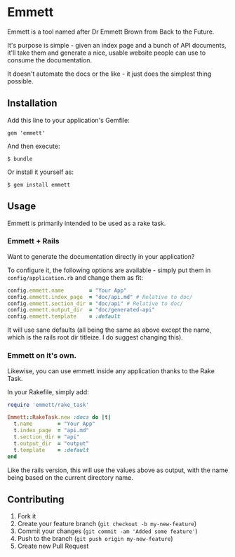 # Emmett

Emmett is a tool named after Dr Emmett Brown from Back to the Future.

It's purpose is simple - given an index page and a bunch of API documents, it'll take
them and generate a nice, usable website people can use to consume the documentation.

It doesn't automate the docs or the like - it just does the simplest thing possible.

## Installation

Add this line to your application's Gemfile:

    gem 'emmett'

And then execute:

    $ bundle

Or install it yourself as:

    $ gem install emmett

## Usage

Emmett is primarily intended to be used as a rake task.

### Emmett + Rails

Want to generate the documentation directly in your application?

To configure it, the following options are available - simply put them in
`config/application.rb` and change them as fit:

```ruby
config.emmett.name        = "Your App"
config.emmett.index_page  = "doc/api.md" # Relative to doc/
config.emmett.section_dir = "doc/api" # Relative to doc/
config.emmett.output_dir  = "doc/generated-api"
config.emmett.template    = :default
```

It will use sane defaults (all being the same as above except the name, which is
the rails root dir titleize. I do suggest changing this).

### Emmett on it's own.

Likewise, you can use emmett inside any application thanks to the Rake Task.

In your Rakefile, simply add:

```ruby
require 'emmett/rake_task'

Emmett::RakeTask.new :docs do |t|
  t.name        = "Your App"
  t.index_page  = "api.md"
  t.section_dir = "api"
  t.output_dir  = "output"
  t.template    = :default
end
```

Like the rails version, this will use the values above as output,
with the name being based on the current directory name.

## Contributing

1. Fork it
2. Create your feature branch (`git checkout -b my-new-feature`)
3. Commit your changes (`git commit -am 'Added some feature'`)
4. Push to the branch (`git push origin my-new-feature`)
5. Create new Pull Request

